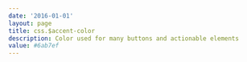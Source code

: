 ```yaml
---
date: '2016-01-01'
layout: page
title: css.$accent-color
description: Color used for many buttons and actionable elements 
value: #6ab7ef 
---
```

